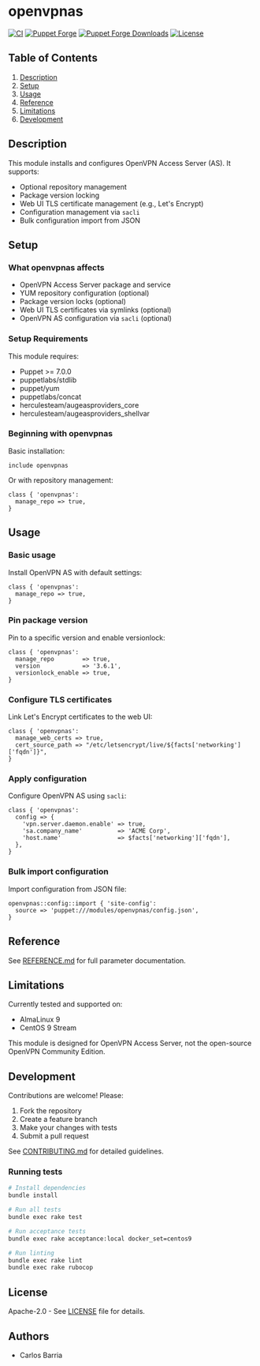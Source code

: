 # openvpnas

[![CI](https://github.com/cbarria/puppet-openvpnas/actions/workflows/ci.yml/badge.svg)](https://github.com/cbarria/puppet-openvpnas/actions/workflows/ci.yml)
[![Puppet Forge](https://img.shields.io/puppetforge/v/cbarria/openvpnas.svg)](https://forge.puppet.com/cbarria/openvpnas)
[![Puppet Forge Downloads](https://img.shields.io/puppetforge/dt/cbarria/openvpnas.svg)](https://forge.puppet.com/cbarria/openvpnas)
[![License](https://img.shields.io/github/license/cbarria/puppet-openvpnas.svg)](https://github.com/cbarria/puppet-openvpnas/blob/main/LICENSE)

## Table of Contents

1. [Description](#description)
1. [Setup](#setup)
1. [Usage](#usage)
1. [Reference](#reference)
1. [Limitations](#limitations)
1. [Development](#development)

## Description

This module installs and configures OpenVPN Access Server (AS). It supports:

- Optional repository management
- Package version locking
- Web UI TLS certificate management (e.g., Let's Encrypt)
- Configuration management via `sacli`
- Bulk configuration import from JSON

## Setup

### What openvpnas affects

- OpenVPN Access Server package and service
- YUM repository configuration (optional)
- Package version locks (optional)
- Web UI TLS certificates via symlinks (optional)
- OpenVPN AS configuration via `sacli` (optional)

### Setup Requirements

This module requires:

- Puppet >= 7.0.0
- puppetlabs/stdlib
- puppet/yum
- puppetlabs/concat
- herculesteam/augeasproviders_core
- herculesteam/augeasproviders_shellvar

### Beginning with openvpnas

Basic installation:

```puppet
include openvpnas
```

Or with repository management:

```puppet
class { 'openvpnas':
  manage_repo => true,
}
```

## Usage

### Basic usage

Install OpenVPN AS with default settings:

```puppet
class { 'openvpnas':
  manage_repo => true,
}
```

### Pin package version

Pin to a specific version and enable versionlock:

```puppet
class { 'openvpnas':
  manage_repo        => true,
  version            => '3.6.1',
  versionlock_enable => true,
}
```

### Configure TLS certificates

Link Let's Encrypt certificates to the web UI:

```puppet
class { 'openvpnas':
  manage_web_certs => true,
  cert_source_path => "/etc/letsencrypt/live/${facts['networking']['fqdn']}",
}
```

### Apply configuration

Configure OpenVPN AS using `sacli`:

```puppet
class { 'openvpnas':
  config => {
    'vpn.server.daemon.enable' => true,
    'sa.company_name'          => 'ACME Corp',
    'host.name'                => $facts['networking']['fqdn'],
  },
}
```

### Bulk import configuration

Import configuration from JSON file:

```puppet
openvpnas::config::import { 'site-config':
  source => 'puppet:///modules/openvpnas/config.json',
}
```

## Reference

See [REFERENCE.md](REFERENCE.md) for full parameter documentation.

## Limitations

Currently tested and supported on:

- AlmaLinux 9
- CentOS 9 Stream

This module is designed for OpenVPN Access Server, not the open-source
OpenVPN Community Edition.

## Development

Contributions are welcome! Please:

1. Fork the repository
1. Create a feature branch
1. Make your changes with tests
1. Submit a pull request

See [CONTRIBUTING.md](CONTRIBUTING.md) for detailed guidelines.

### Running tests

```bash
# Install dependencies
bundle install

# Run all tests
bundle exec rake test

# Run acceptance tests
bundle exec rake acceptance:local docker_set=centos9

# Run linting
bundle exec rake lint
bundle exec rake rubocop
```

## License

Apache-2.0 - See [LICENSE](LICENSE) file for details.

## Authors

- Carlos Barria

